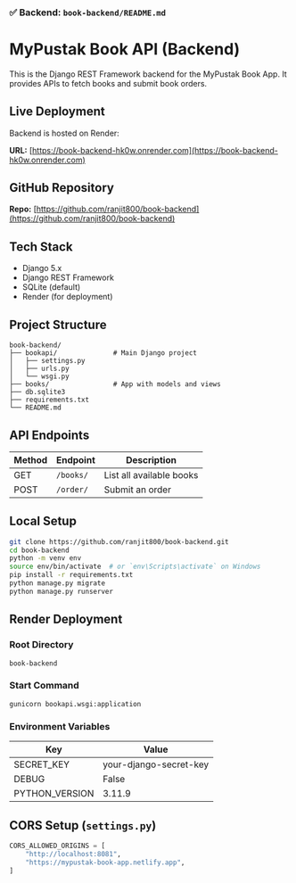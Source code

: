### ✅ **Backend: `book-backend/README.md`**

# MyPustak Book API (Backend)

This is the Django REST Framework backend for the MyPustak Book App. It provides APIs to fetch books and submit book orders.

## Live Deployment

Backend is hosted on Render:

**URL:** [https://book-backend-hk0w.onrender.com](https://book-backend-hk0w.onrender.com)

## GitHub Repository

**Repo:** [https://github.com/ranjit800/book-backend](https://github.com/ranjit800/book-backend)

## Tech Stack

- Django 5.x
- Django REST Framework
- SQLite (default)
- Render (for deployment)

## Project Structure

```
book-backend/
├── bookapi/              # Main Django project
│   ├── settings.py
│   ├── urls.py
│   └── wsgi.py
├── books/                # App with models and views
├── db.sqlite3
├── requirements.txt
└── README.md
```

## API Endpoints

| Method | Endpoint     | Description                |
|--------|--------------|----------------------------|
| GET    | `/books/`    | List all available books   |
| POST   | `/order/`    | Submit an order            |

## Local Setup

```bash
git clone https://github.com/ranjit800/book-backend.git
cd book-backend
python -m venv env
source env/bin/activate  # or `env\Scripts\activate` on Windows
pip install -r requirements.txt
python manage.py migrate
python manage.py runserver
```

## Render Deployment

### Root Directory
```
book-backend
```

### Start Command
```
gunicorn bookapi.wsgi:application
```

### Environment Variables

| Key            | Value                          |
|----------------|--------------------------------|
| SECRET_KEY     | your-django-secret-key         |
| DEBUG          | False                          |
| PYTHON_VERSION | 3.11.9                         |

## CORS Setup (`settings.py`)

```python
CORS_ALLOWED_ORIGINS = [
    "http://localhost:8081",
    "https://mypustak-book-app.netlify.app",
]
```